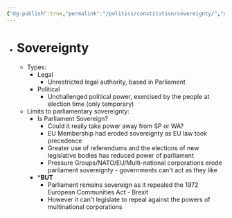 ```yaml
---
{"dg-publish":true,"permalink":"/politics/constitution/sovereignty/","dgHomeLink":true,"dgPassFrontmatter":false}
---
```



- # Sovereignty
	- Types:
		- Legal
			- Unrestricted legal authority, based in Parliament
		- Political
			- Unchallenged political power, exercised by the people at election time (only temporary)
	- Limits to parliamentary sovereignty:
		- Is Parliament Sovereign?
			- Could it really take power away from SP or WA?
			- EU Membership had eroded sovereignty as EU law took precedence
			- Greater use of referendums and the elections of new legislative bodies has reduced power of parliament
			- Pressure Groups/NATO/EU/Multi-national corporations erode parliament sovereignty - governments can't act as they like
		- ***BUT**
			- Parliament remains sovereign as it repealed the 1972 European Communities Act - Brexit
			- However it can't legislate to repeal against the powers of multinational corporations